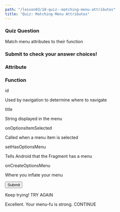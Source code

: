 ```yaml
---
path: "/lesson03/18-quiz--matching-menu-attributes"
title: "Quiz: Matching Menu Attributes"
---
```


<h3>Quiz Question</h3>
<p>Match menu attributes to their function</p>
<h3>Submit to check your answer choices!</h3>
<h3>Attribute</h3>  <h3>Function</h3>
<p>id</p> <p>Used by navigation to determine where to navigate</p>
<p>title</p>  <p>String displayed in the menu</p>
<p>onOptionsItemSelected</p>  <p>Called when a menu item is selected</p>
<p>setHasOptionsMenu</p>  <p>Tells Android that the Fragment has a menu</p>
<p>onCreateOptionsMenu</p>  <p>Where you inflate your menu</p>
<button>Submit</button>

Keep trying!
TRY AGAIN

Excellent. Your menu-fu is strong.
CONTINUE
